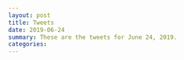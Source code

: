 ```yaml
---
layout: post
title: Tweets
date: 2019-06-24
summary: These are the tweets for June 24, 2019.
categories:
---
```



